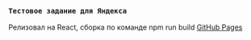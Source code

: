 ### `Тестовое задание для Яндекса`
Релизовал на React, сборка по команде npm run build
[GitHub Pages](https://vanichh.github.io/yandex_vacancy/)